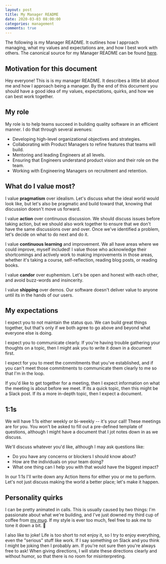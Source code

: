 ```yaml
---
layout: post
title: My Manager README
date: 2020-03-03 08:00:00
categories: management
comments: true
---
```


The following is my Manager README. It outlines how I approach managing, what my values and expectations are, and how I best work with others. The canonical source for my Manager README can be found [here](https://managerreadme.com/readme/grantmcconnaughey).

## Motivation for this document

Hey everyone! This is is my manager README. It describes a little bit about me and how I approach being a manager. By the end of this document you should have a good idea of my values, expectations, quirks, and how we can best work together.

## My role

My role is to help teams succeed in building quality software in an efficient manner. I do that through several avenues:

- Developing high-level organizational objectives and strategies.
- Collaborating with Product Managers to refine features that teams will build.
- Mentoring and leading Engineers at all levels.
- Ensuring that Engineers understand product vision and their role on the team.
- Working with Engineering Managers on recruitment and retention.

## What do I value most?

I value **pragmatism** over idealism. Let's discuss what the ideal world would look like, but let's also be pragmatic and build toward that, knowing that discussion doesn't move us forward.

I value **action** over continuous discussion. We should discuss issues before taking action, but we should also work together to ensure that we don't have the same discussions over and over. Once we've identified a problem, let's decide on what to do next and do it.

I value **continuous learning** and improvement. We all have areas where we could improve, myself included! I value those who acknowledge their shortcomings and actively work to making improvements in those areas, whether it's taking a course, self-reflection, reading blog posts, or reading books.

I value **candor** over euphemism. Let's be open and honest with each other, and avoid buzz-words and insincerity.

I value **shipping** over demos. Our software doesn't deliver value to anyone until its in the hands of our users.

## My expectations

I expect you to not maintain the status quo. We can build great things together, but that's only if we both agree to go above and beyond what everyone else is doing.

I expect you to communicate clearly. If you're having trouble gathering your thoughts on a topic, then I might ask you to write it down in a document first.

I expect for you to meet the commitments that you've established, and if you can't meet those commitments to communicate them clearly to me so that I'm in the loop.

If you'd like to get together for a meeting, then I expect information on what the meeting is about before we meet. If its a quick topic, then this might be a Slack post. If its a more in-depth topic, then I expect a document.

## 1:1s

We will have 1:1s either weekly or bi-weekly -- it's your call! These meetings are for you. You won't be asked to fill out a pre-defined template of questions, although I might have a document that I jot notes down in as we discuss.

We'll discuss whatever you'd like, although I may ask questions like:

- Do you have any concerns or blockers I should know about?
- How are the individuals on your team doing?
- What one thing can I help you with that would have the biggest impact?

In our 1:1s I'll write down any Action Items for either you or me to perform. Let's not just discuss making the world a better place; let's make it happen.

## Personality quirks

I can be pretty animated in calls. This is usually caused by two things: I'm passionate about what we're building, and I've just downed my third cup of coffee from [my mug](https://www.youtube.com/watch?v=vaNpcgmj5qI). If my style is ever too much, feel free to ask me to tone it down a bit. 🙂

I also like to joke! Life is too short to not enjoy it, so I try to enjoy everything, even the "serious" stuff like work. If I say something on Slack and you think I might be joking then I probably am. If you're not sure then you're always free to ask! When giving directions, I will state these directions clearly and without humor, so that there is no room for misinterpreting.
